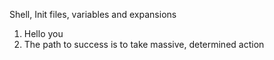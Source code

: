 Shell, Init files, variables and expansions

1. Hello you
2. The path to success is to take massive, determined action
